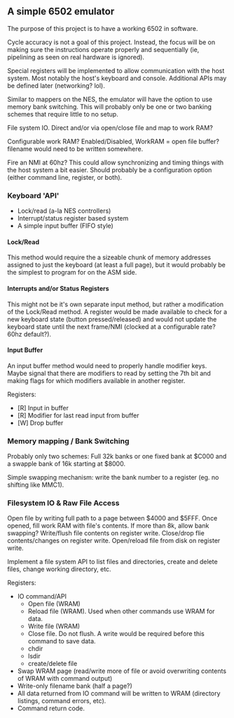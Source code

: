 ## A simple 6502 emulator

The purpose of this project is to have a working 6502 in software.

Cycle accuracy is not a goal of this project.  Instead, the focus will be on
making sure the instructions operate properly and sequentially (ie, pipelining
as seen on real hardware is ignored).

Special registers will be implemented to allow communication with the host
system.  Most notably the host's keyboard and console.  Additional APIs may be
defined later (networking? lol).

Similar to mappers on the NES, the emulator will have the option to use memory
bank switching.  This will probably only be one or two banking schemes that
require little to no setup.

File system IO.  Direct and/or via open/close file and map to work RAM?

Configurable work RAM?  Enabled/Disabled, WorkRAM = open file buffer? filename
would need to be written somewhere.

Fire an NMI at 60hz?  This could allow synchronizing and timing things with the
host system a bit easier.  Should probably be a configuration option (either
command line, register, or both).

### Keyboard 'API'

- Lock/read (a-la NES controllers)
- Interrupt/status register based system
- A simple input buffer (FIFO style)

#### Lock/Read

This method would require the a sizeable chunk of memory addresses assigned to
just the keyboard (at least a full page), but it would probably be the simplest
to program for on the ASM side.

#### Interrupts and/or Status Registers

This might not be it's own separate input method, but rather a modification of
the Lock/Read method.  A register would be made available to check for a new
keyboard state (button pressed/released) and would not update the keyboard
state until the next frame/NMI (clocked at a configurable rate? 60hz default?).

#### Input Buffer

An input buffer method would need to properly handle modifier keys.  Maybe
signal that there are modifiers to read by setting the 7th bit and making flags
for which modifiers available in another register.

Registers:
- [R] Input in buffer
- [R] Modifier for last read input from buffer
- [W] Drop buffer

### Memory mapping / Bank Switching

Probably only two schemes: Full 32k banks or one fixed bank at $C000 and a
swapple bank of 16k starting at $8000.

Simple swapping mechanism: write the bank number to a register (eg. no shifting
like MMC1).

### Filesystem IO & Raw File Access

Open file by writing full path to a page between $4000 and $5FFF.
Once opened, fill work RAM with file's contents.  If more than 8k, allow bank
swapping?
Write/flush file contents on register write.
Close/drop flie contents/changes on register write.
Open/reload file from disk on register write.

Implement a file system API to list files and directories, create and delete
files, change working directory, etc.

Registers:
- IO command/API
  - Open file (WRAM)
  - Reload file (WRAM). Used when other commands use WRAM for data.
  - Write file (WRAM)
  - Close file. Do not flush. A write would be required before this command to
    save data.
  - chdir
  - lsdir
  - create/delete file
- Swap WRAM page (read/write more of file or avoid overwriting contents of WRAM
  with command output)
- Write-only filename bank (half a page?)
- All data returned from IO command will be written to WRAM (directory
  listings, command errors, etc).
- Command return code.
